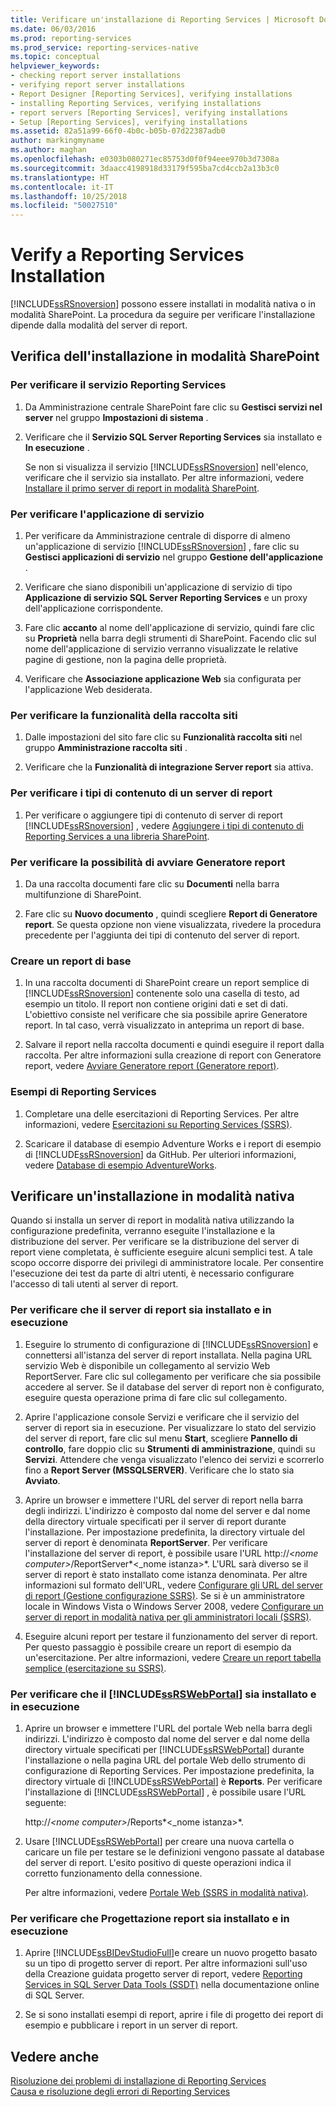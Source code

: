 ```yaml
---
title: Verificare un'installazione di Reporting Services | Microsoft Docs
ms.date: 06/03/2016
ms.prod: reporting-services
ms.prod_service: reporting-services-native
ms.topic: conceptual
helpviewer_keywords:
- checking report server installations
- verifying report server installations
- Report Designer [Reporting Services], verifying installations
- installing Reporting Services, verifying installations
- report servers [Reporting Services], verifying installations
- Setup [Reporting Services], verifying installations
ms.assetid: 82a51a99-66f0-4b0c-b05b-07d22387adb0
author: markingmyname
ms.author: maghan
ms.openlocfilehash: e0303b080271ec85753d0f0f94eee970b3d7308a
ms.sourcegitcommit: 3daacc4198918d33179f595ba7cd4ccb2a13b3c0
ms.translationtype: HT
ms.contentlocale: it-IT
ms.lasthandoff: 10/25/2018
ms.locfileid: "50027510"
---
```

# <a name="verify-a-reporting-services-installation"></a>Verify a Reporting Services Installation
  [!INCLUDE[ssRSnoversion](../../includes/ssrsnoversion-md.md)] possono essere installati in modalità nativa o in modalità SharePoint. La procedura da seguire per verificare l'installazione dipende dalla modalità del server di report.  
  
##  <a name="bkmk_sharepointmode"></a> Verifica dell'installazione in modalità SharePoint  
  
### <a name="to-verify-the-reporting-services-service"></a>Per verificare il servizio Reporting Services  
  
1.  Da Amministrazione centrale SharePoint fare clic su **Gestisci servizi nel server** nel gruppo **Impostazioni di sistema** .  
  
2.  Verificare che il **Servizio SQL Server Reporting Services** sia installato e **In esecuzione** .  
  
     Se non si visualizza il servizio [!INCLUDE[ssRSnoversion](../../includes/ssrsnoversion-md.md)] nell'elenco, verificare che il servizio sia installato. Per altre informazioni, vedere [Installare il primo server di report in modalità SharePoint](install-the-first-report-server-in-sharepoint-mode.md).  
  
### <a name="to-verify-the-service-application"></a>Per verificare l'applicazione di servizio  
  
1.  Per verificare da Amministrazione centrale di disporre di almeno un'applicazione di servizio [!INCLUDE[ssRSnoversion](../../includes/ssrsnoversion-md.md)] , fare clic su **Gestisci applicazioni di servizio** nel gruppo **Gestione dell'applicazione** .  
  
2.  Verificare che siano disponibili un'applicazione di servizio di tipo **Applicazione di servizio SQL Server Reporting Services** e un proxy dell'applicazione corrispondente.  
  
3.  Fare clic **accanto** al nome dell'applicazione di servizio, quindi fare clic su **Proprietà** nella barra degli strumenti di SharePoint.  Facendo clic sul nome dell'applicazione di servizio verranno visualizzate le relative pagine di gestione, non la pagina delle proprietà.  
  
4.  Verificare che **Associazione applicazione Web** sia configurata per l'applicazione Web desiderata.  
  
### <a name="to-verify-the-site-collection-feature"></a>Per verificare la funzionalità della raccolta siti  
  
1.  Dalle impostazioni del sito fare clic su **Funzionalità raccolta siti** nel gruppo **Amministrazione raccolta siti** .  
  
2.  Verificare che la **Funzionalità di integrazione Server report** sia attiva.  
  
### <a name="to-verify-reporting-server-content-types"></a>Per verificare i tipi di contenuto di un server di report  
  
1.  Per verificare o aggiungere tipi di contenuto di server di report [!INCLUDE[ssRSnoversion](../../includes/ssrsnoversion-md.md)] , vedere [Aggiungere i tipi di contenuto di Reporting Services a una libreria SharePoint](../../reporting-services/report-server-sharepoint/add-reporting-services-content-types-to-a-sharepoint-library.md).  
  
### <a name="to-verify-you-can-launch-report-builder"></a>Per verificare la possibilità di avviare Generatore report  
  
1.  Da una raccolta documenti fare clic su **Documenti** nella barra multifunzione di SharePoint.  
  
2.  Fare clic su **Nuovo documento** , quindi scegliere **Report di Generatore report**. Se questa opzione non viene visualizzata, rivedere la procedura precedente per l'aggiunta dei tipi di contenuto del server di report.  
  
### <a name="create-a-basic-report"></a>Creare un report di base  
  
1.  In una raccolta documenti di SharePoint creare un report semplice di [!INCLUDE[ssRSnoversion](../../includes/ssrsnoversion-md.md)] contenente solo una casella di testo, ad esempio un titolo. Il report non contiene origini dati e set di dati. L'obiettivo consiste nel verificare che sia possibile aprire Generatore report. In tal caso, verrà visualizzato in anteprima un report di base.  
  
2.  Salvare il report nella raccolta documenti e quindi eseguire il report dalla raccolta. Per altre informazioni sulla creazione di report con Generatore report, vedere [Avviare Generatore report (Generatore report)](../report-builder/start-report-builder.md).  
  
### <a name="reporting-services-samples"></a>Esempi di Reporting Services  
  
1.  Completare una delle esercitazioni di Reporting Services. Per altre informazioni, vedere [Esercitazioni su Reporting Services &#40;SSRS&#41;](../../reporting-services/reporting-services-tutorials-ssrs.md).  
  
2.  Scaricare il database di esempio Adventure Works e i report di esempio di [!INCLUDE[ssRSnoversion](../../includes/ssrsnoversion-md.md)] da GitHub. Per ulteriori informazioni, vedere [Database di esempio AdventureWorks](https://github.com/Microsoft/sql-server-samples/releases).  
  
##  <a name="bkmk_nativemode"></a> Verificare un'installazione in modalità nativa  
 Quando si installa un server di report in modalità nativa utilizzando la configurazione predefinita, verranno eseguite l'installazione e la distribuzione del server. Per verificare se la distribuzione del server di report viene completata, è sufficiente eseguire alcuni semplici test. A tale scopo occorre disporre dei privilegi di amministratore locale. Per consentire l'esecuzione dei test da parte di altri utenti, è necessario configurare l'accesso di tali utenti al server di report.  
  
### <a name="to-verify-that-the-report-server-is-installed-and-running"></a>Per verificare che il server di report sia installato e in esecuzione  
  
1.  Eseguire lo strumento di configurazione di [!INCLUDE[ssRSnoversion](../../includes/ssrsnoversion-md.md)] e connettersi all'istanza del server di report installata. Nella pagina URL servizio Web è disponibile un collegamento al servizio Web ReportServer. Fare clic sul collegamento per verificare che sia possibile accedere al server. Se il database del server di report non è configurato, eseguire questa operazione prima di fare clic sul collegamento.  
  
2.  Aprire l'applicazione console Servizi e verificare che il servizio del server di report sia in esecuzione. Per visualizzare lo stato del servizio del server di report, fare clic sul menu **Start**, scegliere **Pannello di controllo**, fare doppio clic su **Strumenti di amministrazione**, quindi su **Servizi**. Attendere che venga visualizzato l'elenco dei servizi e scorrerlo fino a **Report Server (MSSQLSERVER)**. Verificare che lo stato sia **Avviato**.  
  
3.  Aprire un browser e immettere l'URL del server di report nella barra degli indirizzi. L'indirizzo è composto dal nome del server e dal nome della directory virtuale specificati per il server di report durante l'installazione. Per impostazione predefinita, la directory virtuale del server di report è denominata **ReportServer**. Per verificare l'installazione del server di report, è possibile usare l'URL http://*\<nome computer>*/ReportServer*\<_nome istanza>*. L'URL sarà diverso se il server di report è stato installato come istanza denominata. Per altre informazioni sul formato dell'URL, vedere [Configurare gli URL del server di report &#40;Gestione configurazione SSRS&#41;](../../reporting-services/install-windows/configure-report-server-urls-ssrs-configuration-manager.md). Se si è un amministratore locale in Windows Vista o Windows Server 2008, vedere [Configurare un server di report in modalità nativa per gli amministratori locali &#40;SSRS&#41;](../../reporting-services/report-server/configure-a-native-mode-report-server-for-local-administration-ssrs.md).  
  
4.  Eseguire alcuni report per testare il funzionamento del server di report. Per questo passaggio è possibile creare un report di esempio da un'esercitazione. Per altre informazioni, vedere [Creare un report tabella semplice &#40;esercitazione su SSRS&#41;](../../reporting-services/create-a-basic-table-report-ssrs-tutorial.md).  
  
### <a name="to-verify-that-the-includessrswebportalincludesssrswebportalmd-is-installed-and-running"></a>Per verificare che il [!INCLUDE[ssRSWebPortal](../../includes/ssrswebportal.md)] sia installato e in esecuzione  
  
1.  Aprire un browser e immettere l'URL del portale Web nella barra degli indirizzi. L'indirizzo è composto dal nome del server e dal nome della directory virtuale specificati per [!INCLUDE[ssRSWebPortal](../../includes/ssrswebportal.md)] durante l'installazione o nella pagina URL del portale Web dello strumento di configurazione di Reporting Services. Per impostazione predefinita, la directory virtuale di [!INCLUDE[ssRSWebPortal](../../includes/ssrswebportal.md)] è **Reports**. Per verificare l'installazione di [!INCLUDE[ssRSWebPortal](../../includes/ssrswebportal.md)] , è possibile usare l'URL seguente:  
  
     http://*\<nome computer>*/Reports*\<_nome istanza>*.  
  
2.  Usare [!INCLUDE[ssRSWebPortal](../../includes/ssrswebportal.md)] per creare una nuova cartella o caricare un file per testare se le definizioni vengono passate al database del server di report. L'esito positivo di queste operazioni indica il corretto funzionamento della connessione.  
  
     Per altre informazioni, vedere [Portale Web &#40;SSRS in modalità nativa&#41;](https://msdn.microsoft.com/7349e626-6ed5-4d21-b05f-cf042ad9ad70).  
  
### <a name="to-verify-that-report-designer-is-installed-and-running"></a>Per verificare che Progettazione report sia installato e in esecuzione  
  
1.  Aprire [!INCLUDE[ssBIDevStudioFull](../../includes/ssbidevstudiofull-md.md)]e creare un nuovo progetto basato su un tipo di progetto server di report. Per altre informazioni sull'uso della Creazione guidata progetto server di report, vedere [Reporting Services in SQL Server Data Tools &#40;SSDT&#41;](../../reporting-services/tools/reporting-services-in-sql-server-data-tools-ssdt.md) nella documentazione online di SQL Server.  
  
2.  Se si sono installati esempi di report, aprire i file di progetto dei report di esempio e pubblicare i report in un server di report.  
  
## <a name="see-also"></a>Vedere anche  
 [Risoluzione dei problemi di installazione di Reporting Services](../../reporting-services/install-windows/troubleshoot-a-reporting-services-installation.md)   
 [Causa e risoluzione degli errori di Reporting Services](../../reporting-services/troubleshooting/cause-and-resolution-of-reporting-services-errors.md)  
  
  
